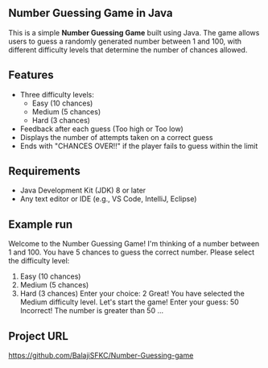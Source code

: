 ## Number Guessing Game in Java

This is a simple **Number Guessing Game** built using Java. The game allows users to guess a randomly generated number between 1 and 100, with different difficulty levels that determine the number of chances allowed.

## Features

- Three difficulty levels:
  - Easy (10 chances)
  - Medium (5 chances)
  - Hard (3 chances)
- Feedback after each guess (Too high or Too low)
- Displays the number of attempts taken on a correct guess
- Ends with "CHANCES OVER!!" if the player fails to guess within the limit

## Requirements

- Java Development Kit (JDK) 8 or later
- Any text editor or IDE (e.g., VS Code, IntelliJ, Eclipse)

## Example run

Welcome to the Number Guessing Game!
I'm thinking of a number between 1 and 100.
You have 5 chances to guess the correct number.
Please select the difficulty level:
1. Easy (10 chances)
2. Medium (5 chances)
3. Hard (3 chances)
Enter your choice: 2
Great! You have selected the Medium difficulty level.
Let's start the game!
Enter your guess: 50
Incorrect! The number is greater than 50
...

## Project URL
https://github.com/BalajiSFKC/Number-Guessing-game
